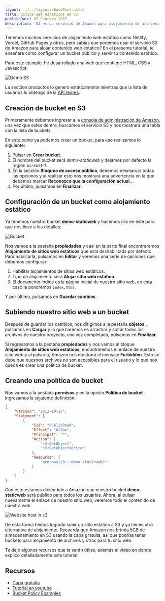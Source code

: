 ```yaml
---
layout: ../../layouts/BasePost.astro
title: Sitios web estaticos en S3
publishDate: 07 Febrero 2022
description: 'S3 es un servicio de Amazon para alojamiento de archivos que tambien podemos configurarlo para servir contenido estatico de una web.'
---
```

Tenemos muchos servicios de alojamiento web estático como Netlify, Vercel, GitHub Pages y otros, pero sabías que podemos usar el servicio S3 de Amazon para alojar contenido web estático? En el presente tutorial, te enseñare como configurar un bucket público y servir tu contenido estático.

Para este ejemplo, he desarrollado una web que contiene HTML, CSS y Javascript:

![Demo S3](/images/posts/web-demo-s3.jpeg)

La seccion productos lo genero estáticamente mientras que la lista de usuarios lo obtengo de la [API reqres](https://reqres.in/).

## Creación de bucket en S3

Primeramente debemos ingresar a la [consola de administración de Amazon](https://aws.amazon.com/console/), una vez que estés dentro, buscamos el servicio S3 y nos mostrará una tabla con la lista de buckets.

En este punto ya podemos crear un bucket, para eso realizamos lo siguiente:

1. Pulsar en **Crear bucket**.
2. El nombre del bucket será *demo-staticweb* y dejamos por defecto la región *us-east-1*.
3. En la sección **Bloqueo de acceso público**, debemos desmarcar todas las opciones y al realizar esto nos mostrará una advertencia en la que debemos marcar **Reconozco que la configuración actual...**
4. Por último, pulsamos en **Finalizar**.

## Configuración de un bucket como alojamiento estático

Ya tenemos nuestro bucket **demo-staticweb** y hacemos clic en este para que nos lleve a los detalles:

![Bucket](/images/posts/details-bucket.jpeg)

Nos vamos a la pestaña **propiedades** y casi en la parte final encontraremos **Alojamiento de sitios web estáticos** que está deshabilitada por defecto. Para habilitarla, pulsamos en **Editar** y veremos una serie de opciones que debemos configurar:

1. Habilitar alojamientos de sitios web estáticos.
2. Tipo de alojamiento será **Alojar sitio web estático**.
3. El documento índice es la página inicial de nuestro sitio web, en esta caso le pondremos `index.html`.

Y por último, pulsamos en **Guardar cambios**.

## Subiendo nuestro sitio web a un bucket

Después de guardar los cambios, nos dirigimos a la pestaña **objetos** , pulsamos en **Cargar** y lo que haremos es arrastrar y soltar todos los archivos de nuestro proyecto, una vez completado, pulsamos en **Finalizar**.

Si regresamos a la pestaña **propiedades** y nos vamos al bloque **Alojamiento de sitios web estáticos**, encontraremos el enlace de nuestro sitio web y al pulsarlo, Amazon nos mostrará el mensaje **Forbidden**. Esto se debe que nuestros archivos no son accesibles para el usuario y lo que nos queda es crear una política de bucket.

## Creando una política de bucket

Nos vamos a la pestaña **permisos** y en la opción **Política de bucket** ingresamos la siguiente definición:

```json
{
    "Version": "2012-10-17",
    "Statement": [
        {
            "Sid": "PublicRead",
            "Effect": "Allow",
            "Principal": "*",
            "Action": [
                "s3:GetObject",
                "s3:GetObjectVersion"
            ],
            "Resource": [
                "arn:aws:s3:::demo-staticweb/*"
            ]
        }
    ]
}
```
Con esto estamos diciéndole a Amazon que nuestro bucket **demo-staticweb** será público para todos los usuarios. Ahora, al pulsar nuevamente el enlace de nuestro sitio web, veremos todo el contenido de nuestra web.

![Website host in s3](/images/posts/website-in-s3.jpeg)

De esta forma hemos logrado subir un sitio estático a S3 y ya tienes otra alternativa de alojamiento. Recuerda que Amazon nos brinda 5GB de almacenamiento en S3 usando la capa gratuita, así que podrías tener buckets para alojamiento de archivos y otros para tu sitio web.

Te dejo algunos recursos que te serán útiles, además el video en donde explico detalladamente este tutorial.

## Recursos

* [Capa gratuita](https://aws.amazon.com/free/)
* [Tutorial en youtube](https://youtu.be/w5WRs0wgG54)
* [Bucket Policy Examples](https://docs.aws.amazon.com/AmazonS3/latest/userguide/example-bucket-policies.html) 